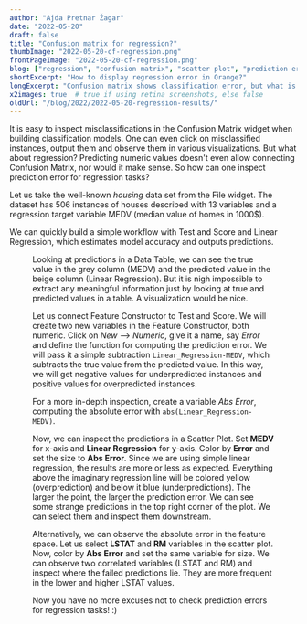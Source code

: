 ```yaml
---
author: "Ajda Pretnar Žagar"
date: "2022-05-20"
draft: false
title: "Confusion matrix for regression?"
thumbImage: "2022-05-20-cf-regression.png"
frontPageImage: "2022-05-20-cf-regression.png"
blog: ["regression", "confusion matrix", "scatter plot", "prediction error"]
shortExcerpt: "How to display regression error in Orange?"
longExcerpt: "Confusion matrix shows classification error, but what is a suitable alternative for observing regression errors in Orange?"
x2images: true  # true if using retina screenshots, else false
oldUrl: "/blog/2022/2022-05-20-regression-results/"
---
```


It is easy to inspect misclassifications in the Confusion Matrix widget when building classification models. One can even click on misclassified instances, output them and observe them in various visualizations. But what about regression? Predicting numeric values doesn't even allow connecting Confusion Matrix, nor would it make sense. So how can one inspect prediction error for regression tasks?

Let us take the well-known *housing* data set from the File widget. The dataset has 506 instances of houses described with 13 variables and a regression target variable MEDV (median value of homes in 1000$).

We can quickly build a simple workflow with Test and Score and Linear Regression, which estimates model accuracy and outputs predictions.

<Figure src="2022-05-20_workflow1.png" width="10%" />

Looking at predictions in a Data Table, we can see the true value in the grey column (MEDV) and the predicted value in the beige column (Linear Regression). But it is nigh impossible to extract any meaningful information just by looking at true and predicted values in a table. A visualization would be nice.

<WindowScreenshot src="2022-05-20_data-table.png" />

Let us connect Feature Constructor to Test and Score. We will create two new variables in the Feature Constructor, both numeric. Click on *New* --> *Numeric*, give it a name, say *Error* and define the function for computing the prediction error. We will pass it a simple subtraction `Linear_Regression-MEDV`, which subtracts the true value from the predicted value. In this way, we will get negative values for underpredicted instances and positive values for overpredicted instances.

For a more in-depth inspection, create a variable *Abs Error*, computing the absolute error with `abs(Linear_Regression-MEDV)`.

<WindowScreenshot src="2022-05-20_feat-const.png" />

Now, we can inspect the predictions in a Scatter Plot. Set **MEDV** for x-axis and **Linear Regression** for y-axis. Color by **Error** and set the size to **Abs Error**. Since we are using simple linear regression, the results are more or less as expected. Everything above the imaginary regression line will be colored yellow (overprediction) and below it blue (underpredictions). The larger the point, the larger the prediction error. We can see some strange predictions in the top right corner of the plot. We can select them and inspect them downstream.

<WindowScreenshot src="2022-05-20_scatter-plot.png" />

Alternatively, we can observe the absolute error in the feature space. Let us select **LSTAT** and **RM** variables in the scatter plot. Now, color by **Abs Error** and set the same variable for size. We can observe two correlated variables (LSTAT and RM) and inspect where the failed predictions lie. They are more frequent in the lower and higher LSTAT values.

<WindowScreenshot src="2022-05-20_scatter-plot2.png" />

Now you have no more excuses not to check prediction errors for regression tasks! :)

<WindowScreenshot src="2022-05-20_workflow2.png" />
